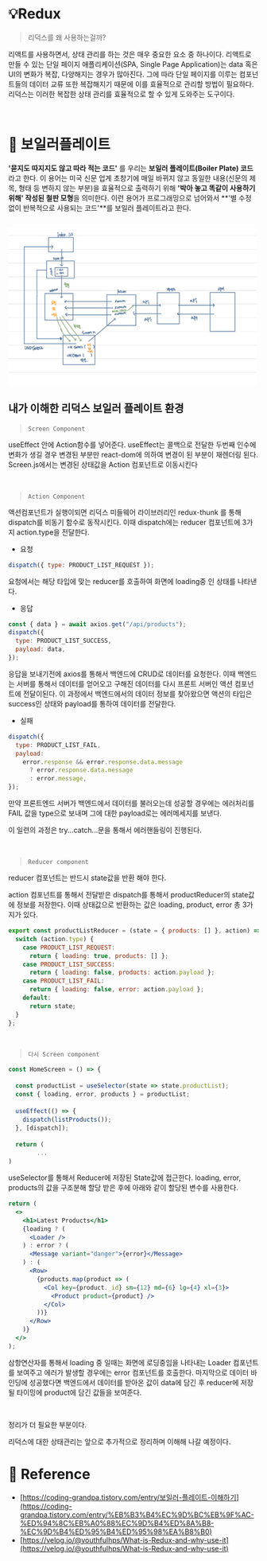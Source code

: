 # 💡Redux

> 리덕스를 왜 사용하는걸까?

리액트를 사용하면서, 상태 관리를 하는 것은 매우 중요한 요소 중 하나이다. 리액트로 만들 수 있는 단일 페이지 애플리케이션(SPA, Single Page Application)는 data 혹은 UI의 변화가 복잡, 다양해지는 경우가 많아진다. 그에 따라 단일 페이지를 이루는 컴포넌트들의 데이터 교류 또한 복잡해지기 때문에 이를 효율적으로 관리할 방법이 필요하다. 리덕스는 이러한 복잡한 상태 관리를 효율적으로 할 수 있게 도와주는 도구이다.

<br/>

# 🚀 보일러플레이트

**'묻지도 따지지도 않고 따라 적는 코드'** 를 우리는 **보일러 플레이트(Boiler Plate) 코드** 라고 한다. 이 용어는 미국 신문 업계 초창기에 매일 바뀌지 않고 동일한 내용(신문의 제목, 형태 등 변하지 않는 부분)을 효율적으로 출력하기 위해 **'박아 놓고 똑같이 사용하기 위해' 작성된 철판 모형**을 의미한다. 이런 용어가 프로그래밍으로 넘어와서 **'별 수정 없이 반복적으로 사용되는 코드'**를 보일러 플레이트라고 한다.

<br/>

<img width="500" alt="em" src="../src/boilerplate.jpeg">

<br/>

## 내가 이해한 리덕스 보일러 플레이트 환경

> `Screen Component`

useEffect 안에 Action함수를 넣어준다. useEffect는 콜백으로 전달한 두번째 인수에 변화가 생길 경우 변경된 부분만 react-dom에 의하여 변경이 된 부분이 재렌더링 된다. Screen.js에서는 변경된 상태값을 Action 컴포넌트로 이동시킨다

<br/>

> `Action Component`

액션컴포넌트가 실행이되면 리덕스 미들웨어 라이브러리인 redux-thunk 를 통해 dispatch를 비동기 함수로 동작시킨다. 이때 dispatch에는 reducer 컴포넌트에 3가지 action.type을 전달한다.

- 요청

```jsx
dispatch({ type: PRODUCT_LIST_REQUEST });
```

요청에서는 해당 타입에 맞는 reducer를 호출하여 화면에 loading중 인 상태를 나타낸다.

- 응답

```jsx
const { data } = await axios.get("/api/products");
dispatch({
  type: PRODUCT_LIST_SUCCESS,
  payload: data,
});
```

응답을 보내기전에 axios를 통해서 백엔드에 CRUD로 데이터를 요청한다. 이때 백엔드는 서버를 통해서 데이터를 얻어오고 구해진 데이터를 다시 프론트 서버인 액션 컴포넌트에 전달이된다. 이 과정에서 백엔드에서의 데이터 정보를 찾아왔으면 액션의 타입은 success인 상태와 payload를 통하여 데이터를 전달한다.

- 실패

```jsx
dispatch({
  type: PRODUCT_LIST_FAIL,
  payload:
    error.response && error.response.data.message
      ? error.response.data.message
      : error.message,
});
```

만약 프론트엔드 서버가 백엔드에서 데이터를 불러오는데 성공할 경우에는 에러처리를 FAIL 값을 type으로 보내며 그에 대한 payload로는 에러메세지를 보낸다.

이 일련의 과정은 try...catch...문을 통해서 에러핸들링이 진행된다.

<br/>

> `Reducer component`

reducer 컴포넌트는 반드시 state값을 반환 해야 한다.

action 컴포넌트를 통해서 전달받은 dispatch를 통해서 productReducer의 state값에 정보를 저장한다. 이때 상태값으로 반환하는 값은 loading, product, error 총 3가지가 있다.

```jsx
export const productListReducer = (state = { products: [] }, action) => {
  switch (action.type) {
    case PRODUCT_LIST_REQUEST:
      return { loading: true, products: [] };
    case PRODUCT_LIST_SUCCESS:
      return { loading: false, products: action.payload };
    case PRODUCT_LIST_FAIL:
      return { loading: false, error: action.payload };
    default:
      return state;
  }
};
```

<br/>

> `다시 Screen component`

```jsx
const HomeScreen = () => {

  const productList = useSelector(state => state.productList);
  const { loading, error, products } = productList;

  useEffect(() => {
    dispatch(listProducts());
  }, [dispatch]);

  return (
		...
)
```

useSelector를 통해서 Reducer에 저장된 State값에 접근한다. loading, error, products의 값을 구조분해 할당 받은 후에 아래와 같이 할당된 변수를 사용한다.

```jsx
return (
  <>
    <h1>Latest Products</h1>
    {loading ? (
      <Loader />
    ) : error ? (
      <Message variant="danger">{error}</Message>
    ) : (
      <Row>
        {products.map(product => (
          <Col key={product._id} sm={12} md={6} lg={4} xl={3}>
            <Product product={product} />
          </Col>
        ))}
      </Row>
    )}
  </>
);
```

삼항연산자를 통해서 loading 중 일때는 화면에 로딩중임을 나타내는 Loader 컴포넌트를 보여주고 에러가 발생할 경우에는 error 컴포넌트를 호출한다. 마지막으로 데이터 바인딩에 성공했다면 백엔드에서 데이터를 받아온 값이 data에 담긴 후 reducer에 저장될 타이밍에 product에 담긴 값들을 보여준다.

<br/>

정리가 더 필요한 부분이다.

리덕스에 대한 상태관리는 앞으로 추가적으로 정리하며 이해해 나갈 예정이다.

# 🔗 Reference

- [https://coding-grandpa.tistory.com/entry/보일러-플레이트-이해하기](https://coding-grandpa.tistory.com/entry/%EB%B3%B4%EC%9D%BC%EB%9F%AC-%ED%94%8C%EB%A0%88%EC%9D%B4%ED%8A%B8-%EC%9D%B4%ED%95%B4%ED%95%98%EA%B8%B0)
- [https://velog.io/@youthfulhps/What-is-Redux-and-why-use-it](https://velog.io/@youthfulhps/What-is-Redux-and-why-use-it)
